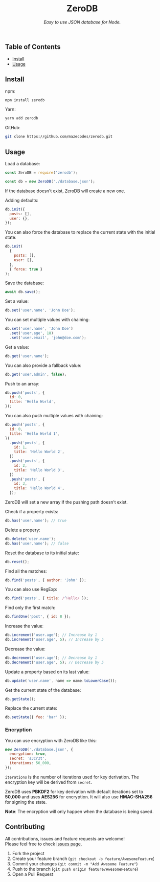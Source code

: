 <div align="center">
  <h1>ZeroDB</h1>
  <p><i>Easy to use JSON database for Node.</i></p>
</div><br>

## Table of Contents

- [Install](#install)
- [Usage](#usage)

## Install

npm:

```bash
npm install zerodb
```

Yarn:

```bash
yarn add zerodb
```

GitHub:

```bash
git clone https://github.com/mazecodes/zerodb.git
```

## Usage

Load a database:

```javascript
const ZeroDB = require('zerodb');

const db = new ZeroDB('./database.json');
```

If the database doesn't exist, ZeroDB will create a new one.

Adding defaults:

```javascript
db.init({
  posts: [],
  user: {},
});
```

You can also force the database to replace the current state with the initial state:

```javascript
db.init(
  {
    posts: [],
    user: [],
  },
  { force: true }
);
```

Save the database:

```javascript
await db.save();
```

Set a value:

```javascript
db.set('user.name', 'John Doe');
```

You can set multiple values with chaining:

```javascript
db.set('user.name', 'John Doe')
  .set('user.age', 18)
  .set('user.email', 'john@doe.com');
```

Get a value:

```javascript
db.get('user.name');
```

You can also provide a fallback value:

```javascript
db.get('user.admin', false);
```

Push to an array:

```javascript
db.push('posts', {
  id: 0,
  title: 'Hello World',
});
```

You can also push multiple values with chaining:

```javascript
db.push('posts', {
  id: 0,
  title: 'Hello World 1',
})
  .push('posts', {
    id: 1,
    title: 'Hello World 2',
  })
  .push('posts', {
    id: 2,
    title: 'Hello World 3',
  })
  .push('posts', {
    id: 3,
    title: 'Hello World 4',
  });
```

ZeroDB will set a new array if the pushing path doesn't exist.

Check if a property exists:

```javascript
db.has('user.name'); // true
```

Delete a propery:

```javascript
db.delete('user.name');
db.has('user.name'); // false
```

Reset the database to its initial state:

```javascript
db.reset();
```

Find all the matches:

```javascript
db.find('posts', { author: 'John' });
```

You can also use RegExp:

```javascript
db.find('posts', { title: /^Hello/ });
```

Find only the first match:

```javascript
db.findOne('post', { id: 0 });
```

Increase the value:

```javascript
db.increment('user.age'); // Increase by 1
db.increment('user.age', 5); // Increase by 5
```

Decrease the value:

```javascript
db.decrement('user.age'); // Decrease by 1
db.decrement('user.age', 5); // Decrease by 5
```

Update a property based on its last value:

```javascript
db.update('user.name', name => name.toLowerCase());
```

Get the current state of the database:

```javascript
db.getState();
```

Replace the current state:

```javascript
db.setState({ foo: 'bar' });
```

### Encryption

You can use encryption with ZeroDB like this:

```javascript
new ZeroDB('./database.json', {
  encryption: true,
  secret: 's3cr3t',
  iterations: 50_000,
});
```

`iterations` is the number of iterations used for key derivation. The encryption key will be derived from `secret`.

ZeroDB uses **PBKDF2** for key derivation with default iterations set to **50,000** and uses **AES256** for encryption. It will also use **HMAC-SHA256** for signing the state.

**Note**: The encryption will only happen when the database is being saved.

## Contributing

All contributions, issues and feature requests are welcome!<br>
Please feel free to check [issues page](https://github.com/mazecodes/zerodb/issues).

1. Fork the project
1. Create your feature branch (`git checkout -b feature/AwesomeFeature`)
1. Commit your changes (`git commit -m "Add Awesome Feature"`)
1. Push to the branch (`git push origin feature/AwesomeFeature`)
1. Open a Pull Request
